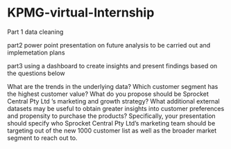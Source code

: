 # KPMG-virtual-Internship

Part 1 data cleaning

part2 power point presentation on future analysis to be carried out and implemetation plans

part3 using a dashboard to create insights and present findings based on the questions below

What are the trends in the underlying data?
Which customer segment has the highest customer value?
What do you propose should be Sprocket Central Pty Ltd ’s marketing and growth strategy?
What additional external datasets may be useful to obtain greater insights into customer preferences and propensity to purchase the products?
Specifically, your presentation should specify who Sprocket Central Pty Ltd’s marketing team should be targeting out of the new 1000 customer list as well as the broader market segment to reach out to. 

